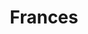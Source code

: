 ---
layout: post-talleres
title: Frances
permalink: /talleres/frances/
dia:   [ jueves]
dia-semana: 40
rondas: true
disable: true
hora: 13 a 14:30hs
---